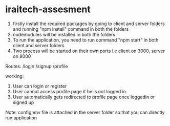 # iraitech-assesment

1. firstly install the required packages by going to client and server folders and running "npm install" command in both the folders
2. nodemodules will be installed in both the folders
3. To run the application, you need to run command "npm start" in both client and server folders 
4. Two process will be started on their own ports i.e client on 3000, server on 8000

Routes:
/login
/signup
/profile

working:
1. User can login or register 
2. User cannot access profile page if he is not logged in
3. User automatically gets redirected to profile page once loggedin or signed up

Note: config.env file is attached in the server folder so that you can directly run application
